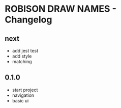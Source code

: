 # ROBISON DRAW NAMES - Changelog

## next

- add jest test
- add style
- matching

## 0.1.0

- start project
- navigation
- basic ui
